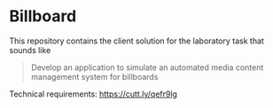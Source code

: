 # Billboard

This repository contains the client solution for the laboratory task that sounds like
> Develop an application to simulate an automated media content management system for billboards

Technical requirements: https://cutt.ly/qefr9lg
